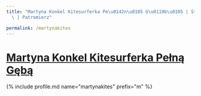 ```yaml
---
title: "Martyna Konkel Kitesurferka Pe\u0142n\u0105 G\u0119b\u0105 | Statystyki patronite.pl\
  \ | Patromierz"

permalink: /martynakites
---
```


# [Martyna Konkel Kitesurferka Pełną Gębą](https://patronite.pl/martynakites)

{% include profile.md name="martynakites" prefix="m" %}
